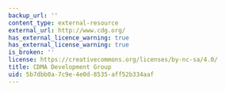 ```yaml
---
backup_url: ''
content_type: external-resource
external_url: http://www.cdg.org/
has_external_licence_warning: true
has_external_license_warning: true
is_broken: ''
license: https://creativecommons.org/licenses/by-nc-sa/4.0/
title: CDMA Development Group
uid: 5b7dbb0a-7c9e-4e0d-8535-aff52b334aaf
---
```

